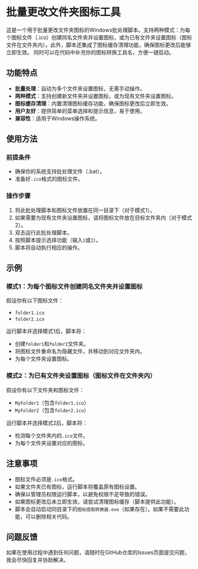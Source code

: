 # 批量更改文件夹图标工具

这是一个用于批量更改文件夹图标的Windows批处理脚本。支持两种模式：为每个图标文件（.ico）创建同名文件夹并设置图标，或为已有文件夹设置图标（图标文件在文件夹内）。此外，脚本还集成了图标缓存清理功能，确保图标更改后能够立即生效。
同时可以在代码中补充你的图标转换工具名，方便一键启动。

## 功能特点

- **批量处理**：自动为多个文件夹设置图标，无需手动操作。
- **两种模式**：支持创建新文件夹并设置图标，或为现有文件夹设置图标。
- **图标缓存清理**：内置清理图标缓存功能，确保图标更改后立即生效。
- **用户友好**：提供简单的菜单选择和提示信息，易于使用。
- **兼容性**：适用于Windows操作系统。

## 使用方法

### 前提条件

- 确保你的系统支持批处理文件（.bat）。
- 准备好`.ico`格式的图标文件。

### 操作步骤

1. 将此批处理脚本和图标文件放置在同一目录下（对于模式1）。
2. 如果需要为现有文件夹设置图标，请将图标文件放在目标文件夹内（对于模式2）。
3. 双击运行此批处理脚本。
4. 按照脚本提示选择功能（输入`1`或`2`）。
5. 脚本将自动执行相应的操作。

## 示例

### 模式1：为每个图标文件创建同名文件夹并设置图标

假设你有以下图标文件：
- `folder1.ico`
- `folder2.ico`

运行脚本并选择模式1后，脚本将：
- 创建`folder1`和`folder2`文件夹。
- 将图标文件重命名为隐藏文件，并移动到对应文件夹内。
- 为每个文件夹设置图标。

### 模式2：为已有文件夹设置图标（图标文件在文件夹内）

假设你有以下文件夹和图标文件：
- `MyFolder1`（包含`folder1.ico`）
- `MyFolder2`（包含`folder2.ico`）

运行脚本并选择模式2后，脚本将：
- 检测每个文件夹内的`.ico`文件。
- 为每个文件夹设置对应的图标。

## 注意事项

- 图标文件必须是`.ico`格式。
- 如果文件夹已有图标，运行脚本将覆盖原有图标设置。
- 确保以管理员权限运行脚本，以避免权限不足导致的错误。
- 如果图标更改后未立即生效，请尝试清理图标缓存（脚本提供此功能）。
- 脚本会自动启动同目录下的`图标提取转换器.exe`（如果存在）。如果不需要此功能，可以删除相关代码。

## 问题反馈

如果在使用过程中遇到任何问题，请随时在GitHub仓库的Issues页面提交问题，我会尽快回复并协助解决。
